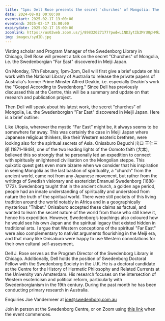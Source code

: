 ```yaml
---
title: "1pm: Dell Rose presents the secret 'churches' of Mongolia: The Swedenborgian 'Far East' Discovered in Meiji Japan"
date: 2024-08-01 00:00:00
eventstart: 2025-02-17 13:00:00
eventend: 2025-02-17 15:00:00
expirydate: 2025-02-17 15:00:00
zoomlink: https://us02web.zoom.us/j/89832027177?pwd=L1NDZytIb2MrU0pHMkJ4SVJBdG5EQT09
img: images/sydID.jpg
---
```


Visting scholar and Program Manager of the Swedenborg Library in Chicago, Dell Rose will present a talk on the secret "Churches" of Mongolia, i.e. the Swedenborgian "Far East" discovered in Meiji Japan.

On Monday, 17th February, 1pm-3pm, Dell will first give a brief update on his work with the National Library of Australia to release the private papers of Australia's former Prime Minster Alfred Deakin, i.e. especially Deakin's work the "Gospel According to Swedenborg." Since Dell has previously discussed this at the Centre, this will be a summary and update on that research and publication project.

Then Dell will speak about his latest work, the secret “churches” of Mongolia, i.e. the Swedenborgian "Far East" discovered in Meiji Japan. Here is a brief outline:

Like Utopia, wherever the mystic “Far East” might be, it always seems to be somewhere far away. This was certainly the case in Meiji Japan where Japanese religious thinkers, like their Western esoteric brethren, were looking also for the spiritual secrets of Asia. Onisaburo Deguchi 出口 王仁三郎 (1871–1948), one of the two leading lights of the Oomoto faith (大本), believed this so strongly that he personally led an expedition to connect with spiritually enlightened civilisation on the Mongolian steppe. This quixotic quest gets even more bizarre when we consider that his inspiration in seeing Mongolia as the last bastion of spirituality, a "church" from the ancient world, came not from any Japanese movement, but rather from the writings of Swedish visionary and esotericist Emanuel Swedenborg (1688-1772). Swedenborg taught that in the ancient church, a golden age period, people had an innate understanding of spirituality and understood from nature the truth of the spiritual world. There were still pockets of this living tradition around the world notably in Africa and in a geographically mysterious "Thibet." Onisaburo accepted these claims as factual, and wanted to learn the secret nature of the world from those who still knew it, hence his expedition. However, Swedenborg’s teachings also coloured how he would see his own Japan and the spiritual legacy that existed hidden in traditional arts. I argue that Western conceptions of the spiritual "Far East" were also complementary to nativist arguments flourishing in the Meiji era, and that many like Onisaburo were happy to use Western connotations for their own cultural self-assesment.

Dell J. Rose serves as the Program Director of the Swedenborg Library in Chicago. Additionally, Dell holds the position of Swedenborg Doctoral Fellow with the Swedenborg Society in the U.K. He is a doctoral candidate at the Centre for the History of Hermetic Philosophy and Related Currents at the University van Amsterdam. His research focuses on the intersection of Western esotericism and political reform, particularly with Swedenborgianism in the 19th century. During the past month he has been conducting primary research in Australia. 

Enquiries Joe Vandermeer at [joe@swedenborg.com.au](mailto:joe@swedenborg.com.au)

Join in person at the Swedenborg Centre, or on Zoom using [this link](https://us02web.zoom.us/j/89832027177?pwd=L1NDZytIb2MrU0pHMkJ4SVJBdG5EQT09) when the event commences.